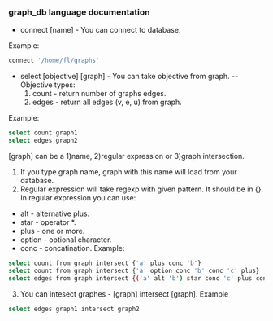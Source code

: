 ### graph_db language documentation

- connect [name] - You can connect to database.

Example:
```sh
connect '/home/fl/graphs'
```
- select [objective] [graph] - You can take objective from graph.
--Objective types:
   1) count - return number of graphs edges.
   2) edges - return all edges (v, e, u)  from graph.

Example:
```sh
select count graph1
select edges graph2
```
[graph] can be a 1)name, 2)regular expression or 3)graph intersection.
1) If you type graph name, graph with this name will load from your database.
2) Regular expression will take regexp with given pattern. It should be in  {}.
In regular expression you can use:
- alt - alternative plus.
- star - operator *.
- plus - one or more.
- option - optional character.
- conc - concatination.
Example:
```sh
select count from graph intersect {'a' plus conc 'b'}
select count from graph intersect {'a' option conc 'b' conc 'c' plus}
select edges from graph intersect {('a' alt 'b') star conc 'c' plus conc 'd' plus}
```
3) You can intesect graphes - [graph] intersect [graph].
Example
```sh
select edges graph1 intersect graph2
```
